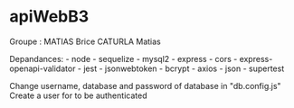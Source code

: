 # apiWebB3

Groupe : 
MATIAS Brice
CATURLA Matias

Depandances:
    - node
    - sequelize
    - mysql2
    - express
    - cors
    - express-openapi-validator
    - jest
    - jsonwebtoken
    - bcrypt
    - axios
    - json
    - supertest
    
Change username, database and password of database in "db.config.js"
Create a user for to be authenticated
